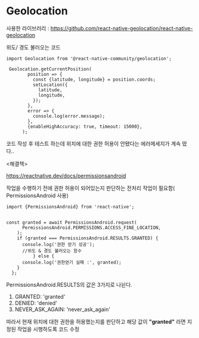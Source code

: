 # Geolocation
사용한 라이브러리 :
https://github.com/react-native-geolocation/react-native-geolocation

위도/ 경도 불러오는 코드

```
import Geolocation from '@react-native-community/geolocation';

 Geolocation.getCurrentPosition(
        position => {
          const {latitude, longitude} = position.coords;
          setLocation({
            latitude,
            longitude,
          });
        },
        error => {
          console.log(error.message);
        },
        {enableHighAccuracy: true, timeout: 15000},
      );

```

코드 작성 후 테스트 하는데 위치에 대한 권한 허용이 안됐다는 에러메세지가 계속 떴다..

<해결책>

https://reactnative.dev/docs/permissionsandroid

작업을 수행하기 전에 권한 허용이 되어있는지 판단하는 전처리 작업이 필요함( PermissionsAndroid 사용)

```
import {PermissionsAndroid} from 'react-native';


const granted = await PermissionsAndroid.request(
      PermissionsAndroid.PERMISSIONS.ACCESS_FINE_LOCATION,
    );
    if (granted === PermissionsAndroid.RESULTS.GRANTED) {
      console.log('권한 얻기 성공');
      //위도 & 경도 불러오는 함수
          } else {
      console.log('권한얻기 실패 :', granted);
    }
  };
```

PermissionsAndroid.RESULTS의 값은 3가지로 나뉜다.

1. GRANTED: 'granted'
2. DENIED: 'denied'
3. NEVER_ASK_AGAIN: 'never_ask_again'

따라서 현재 위치에 대한 권한을 허용했는지를 판단하고 해당 값이 **"granted"** 라면 지정된 작업을 시행하도록 코드 수정
